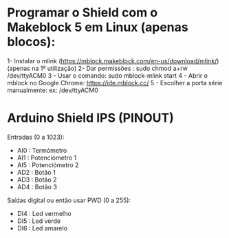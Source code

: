 # Programar o Shield com o Makeblock 5 em Linux (apenas blocos):

1- Instalar o mlink (https://mblock.makeblock.com/en-us/download/mlink/) (apenas na 1ª utilização)
2- Dar permissões : sudo chmod a+rw /dev/ttyACM0
3 - Usar o comando: sudo mblock-mlink start
4 - Abrir o mblock no Google Chrome: https://ide.mblock.cc/
5 - Escolher a porta série manualmente: ex: /dev/ttyACM0


# Arduino Shield IPS (PINOUT)

Entradas (0 a 1023):
- AI0 : Termómetro
- AI1 : Potenciómetro 1
- AI5 : Potenciómetro 2
- AD2 : Botão 1
- AD3 : Botão 2
- AD4 : Botão 3

Saídas digital ou então usar PWD (0 a 255):

- DI4 : Led vermelho
- DI5 : Led verde
- DI6 : Led amarelo


